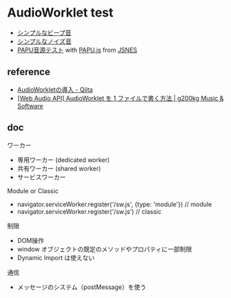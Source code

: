 # AudioWorklet test

- [シンプルなビープ音](https://code4fukui.github.io/audioworklet-test/beep.html)
- [シンプルなノイズ音](https://code4fukui.github.io/audioworklet-test/noise.html)
- [PAPU音源テスト](https://code4fukui.github.io/audioworklet-test/papu.html) with [PAPU.js](https://github.com/taisukef/jsnes/blob/master/src/papu.js) from [JSNES](https://github.com/taisukef/jsnes)

## reference

- [AudioWorkletの導入 - Qiita](https://qiita.com/ryoyakawai/items/1160586653330ccbf4a4)
- [[Web Audio API] AudioWorklet を 1 ファイルで書く方法 | g200kg Music & Software](https://www.g200kg.com/archives/2019/01/audioworklet-1.html)

## doc

ワーカー
- 専用ワーカー (dedicated worker)
- 共有ワーカー (shared worker)
- サービスワーカー

Module or Classic
- navigator.serviceWorker.register('/sw.js', {type: 'module'}) // module
- navigator.serviceWorker.register('/sw.js') // classic

制限
- DOM操作
- window オブジェクトの既定のメソッドやプロパティに一部制限
- Dynamic Import は使えない

通信
- メッセージのシステム（postMessage）を使う

